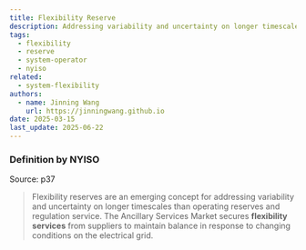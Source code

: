 ```yaml
---
title: Flexibility Reserve
description: Addressing variability and uncertainty on longer timescales than operating reserves and regulation service.
tags:
  - flexibility
  - reserve
  - system-operator
  - nyiso
related:
  - system-flexibility
authors:
  - name: Jinning Wang
    url: https://jinningwang.github.io
date: 2025-03-15
last_update: 2025-06-22
---
```


### Definition by NYISO

Source: <d-cite key="nyiso2024power"></d-cite> p37

> Flexibility reserves are an emerging concept for addressing variability and uncertainty on longer timescales than operating reserves and regulation service. The Ancillary Services Market secures **flexibility services** from suppliers to maintain balance in response to changing conditions on the electrical grid.

